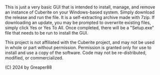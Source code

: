 This is just a very basic GUI that is intended to install, manage, and remove an instance of Cuberite on your Windows-based system.
Simply download the release and run the file. It is a self-extracting archive made with 7zip.
If downloading an update, you may be prompted to overwrite existing files, simply click Yes or Yes To All.
Once completed, there will be a "Setup.exe" file that needs to be run to install the GUI.

This project is not affiliated with the Cuberite project, and may not be used in whole or part without permission.
Permission is granted only for use to install and use a copy of the software. Code may not be re-distributed, modified, or commercialized.

(C) 2024 by Greaper88
